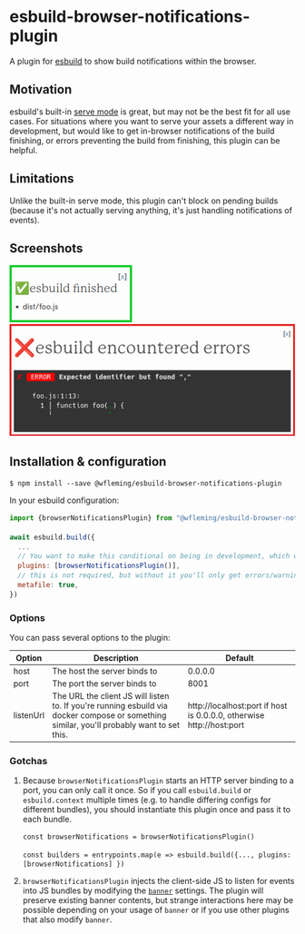 # esbuild-browser-notifications-plugin

A plugin for [esbuild](https://esbuild.github.io/) to show build notifications within the browser.

## Motivation

esbuild's built-in [serve mode](https://esbuild.github.io/api/#serve) is great,
but may not be the best fit for all use cases. For situations where you want to
serve your assets a different way in development, but would like to get
in-browser notifications of the build finishing, or errors preventing the build
from finishing, this plugin can be helpful.

## Limitations

Unlike the built-in serve mode, this plugin can't block on pending builds
(because it's not actually serving anything, it's just handling notifications of
events).

## Screenshots

<picture>
  <img src="https://github.com/wfleming/esbuild-browser-notifications-plugin/blob/main/doc/readme/success.jpg?raw=true" alt="Screenshot of success notification" />
</picture>

<picture>
  <img src="https://github.com/wfleming/esbuild-browser-notifications-plugin/blob/main/doc/readme/error.jpg?raw=true" alt="Screenshot of error notification" />
</picture>

## Installation & configuration

```console
$ npm install --save @wfleming/esbuild-browser-notifications-plugin
```

In your esbuild configuration:

```javascript
import {browserNotificationsPlugin} from "@wfleming/esbuild-browser-notifications-plugin"

await esbuild.build({
  ...
  // You want to make this conditional on being in development, which will depend on your setup
  plugins: [browserNotificationsPlugin()],
  // this is not required, but without it you'll only get errors/warnings, not success notifications
  metafile: true,
})
```

### Options

You can pass several options to the plugin:

| Option    | Description                                                                                                                                | Default                                                                                       |
|-----------|--------------------------------------------------------------------------------------------------------------------------------------------|-----------------------------------------------------------------------------------------------|
| host      | The host the server binds to                                                                                                               | 0.0.0.0                                                                                       |
| port      | The port the server binds to                                                                                                               | 8001                                                                                          |
| listenUrl | The URL the client JS will listen to. If you're running esbuild via docker compose or something similar, you'll probably want to set this. | http://localhost:port if host is 0.0.0.0, otherwise http://host:port      |

### Gotchas

1. Because `browserNotificationsPlugin` starts an HTTP server binding to a port, you can only call it once. So if you call `esbuild.build` or `esbuild.context` multiple times (e.g. to handle differing configs for different bundles), you should instantiate this plugin once and pass it to each bundle.

   ```
   const browserNotifications = browserNotificationsPlugin()

   const builders = entrypoints.map(e => esbuild.build({..., plugins: [browserNotifications] })
   ```
2. `browserNotificationsPlugin` injects the client-side JS to listen for events into JS bundles by modifying the [`banner`](https://esbuild.github.io/api/#servebanner) settings. The plugin will preserve existing banner contents, but strange interactions here may be possible depending on your usage of `banner` or if you use other plugins that also modify `banner`.
